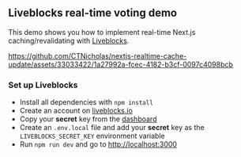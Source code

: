## Liveblocks real-time voting demo

This demo shows you how to implement real-time Next.js caching/revalidating with [Liveblocks](https://liveblocks.io/).

https://github.com/CTNicholas/nextjs-realtime-cache-update/assets/33033422/1a27992a-fcec-4182-b3cf-0097c4098bcb

### Set up Liveblocks

- Install all dependencies with `npm install`
- Create an account on [liveblocks.io](https://liveblocks.io/dashboard)
- Copy your **secret** key from the [dashboard](https://liveblocks.io/dashboard/apikeys)
- Create an `.env.local` file and add your **secret** key as the `LIVEBLOCKS_SECRET_KEY` environment variable
- Run `npm run dev` and go to [http://localhost:3000](http://localhost:3000)
